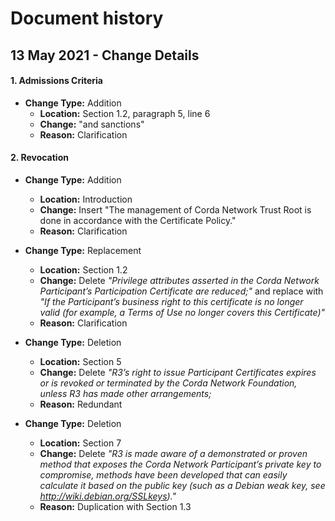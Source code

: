 # Document history


## 13 May 2021 - Change Details

#### 1. Admissions Criteria

- **Change Type:** Addition
  - **Location:** Section 1.2, paragraph 5, line 6
  - **Change:** "and sanctions"
  - **Reason:** Clarification


#### 2. Revocation

- **Change Type:** Addition
  - **Location:** Introduction
  - **Change:** Insert "The management of Corda Network Trust Root is done in accordance with the Certificate Policy."
  - **Reason:** Clarification

- **Change Type:** Replacement    
  - **Location:** Section 1.2
  - **Change:** Delete *"Privilege attributes asserted in the Corda Network Participant’s Participation Certificate are reduced;"* and replace with *"If the Participant’s business right to this certificate is no longer valid (for example, a Terms of Use no longer covers this Certificate)"*
  - **Reason:** Clarification

- **Change Type:** Deletion  
  - **Location:** Section 5
  - **Change:** Delete *"R3’s right to issue Participant Certificates expires or is revoked or terminated by the Corda Network Foundation, unless R3 has made other arrangements;*
  - **Reason:** Redundant

- **Change Type:** Deletion    
  - **Location:** Section 7
  - **Change:** Delete *"R3 is made aware of a demonstrated or proven method that exposes the Corda Network Participant’s private key to compromise, methods have been developed that can easily calculate it based on the public key (such as a Debian weak key, see http://wiki.debian.org/SSLkeys)."*
  - **Reason:** Duplication with Section 1.3
